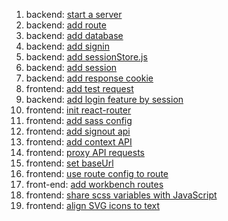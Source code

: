 1. backend: [start a server](https://github.com/wuzhenquan/thing/commit/a87090841290fa8b78f94896545d69d830bc470f)
2. backend: [add route](https://github.com/wuzhenquan/thing/commit/8c18ed29976e6c8649a05a1c114f5cc740be9bce)
3. backend: [add database](https://github.com/wuzhenquan/thing/commit/053c96c4b9715b94bbeff2a8c23e25d80b6ad24f)
4. backend: [add signin](https://github.com/wuzhenquan/thing/commit/1ab04be6eec0cd4c9d7150115c163287614d38dd)
5. backend: [add sessionStore.js](https://github.com/wuzhenquan/thing/commit/b31d806a6a0e7442d3791b8a2981ef12d3665909)
6. backend: [add session](https://github.com/wuzhenquan/thing/commit/1d864a0c7f2649e7abaeb9f7d4f213b5aa5502fb)
7. backend: [add response cookie](https://github.com/wuzhenquan/thing/commit/cfe9d9cbe07dedccbbbdb37c3fc00b7207974fc1)
8. frontend: [add test request](https://github.com/wuzhenquan/thing/commit/5054b900f6d5e1920fde08901ee91576e3c3b90d)
9. backend: [add login feature by session](https://github.com/wuzhenquan/thing/commit/5db0377be6a58e1925fbcc2c9c5db937913f02ee)
10. frontend: [init react-router](https://github.com/wuzhenquan/thing/commit/98094df86846edb8bbfe8b20473598adebb08ba1)
11. frontend: [add sass config](https://github.com/wuzhenquan/thing/commit/ea15c2f07eb18cfd1aefe92d03c4878f6b2bf729)
12. frontend: [add signout api](https://github.com/wuzhenquan/thing/commit/548aa024d58fe95fed78b2858ef7cb7ecb49cd93)
13. frontend: [add context API](https://github.com/wuzhenquan/thing/commit/8a1fe5410aeecefee0d81f68d79b9c9331ffc6f1)
14. frontend: [proxy API requests](https://github.com/wuzhenquan/thing/commit/ae54814ff3f261cb38c99f2b1ffe2bba7c1fee0e)
15. frontend: [set baseUrl](https://github.com/wuzhenquan/thing/commit/66809d8de8277fb3c491f4e47fa5a64b1949f329)
16. frontend: [use route config to route](https://github.com/wuzhenquan/thing/commit/273e87c82aa3c805d6cfeb48fc4e9f9e98d26a25)
17. front-end: [add workbench routes](https://github.com/wuzhenquan/thing/commit/cae33dcc74eb2c3a38f6efff4f8fd0d8e2f1762e)
18. frontend: [share scss variables with JavaScript](https://github.com/wuzhenquan/thing/commit/e7510d358b3a9efd50c9abeb02bfca52e317ce6b)
19. frontend: [align SVG icons to text](https://github.com/wuzhenquan/thing/commit/18f10a10f5033b00a0e234f53168e40ec8af3446)